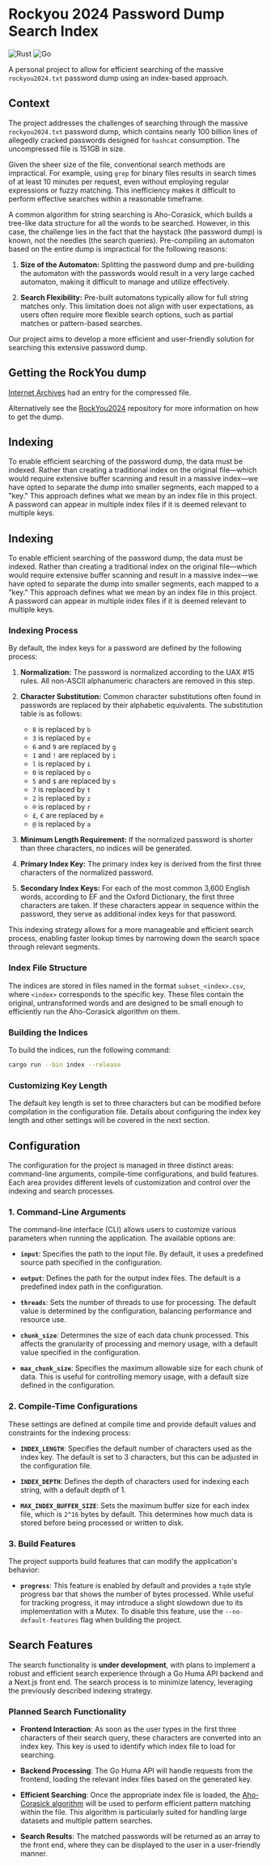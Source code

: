 # Rockyou 2024 Password Dump Search Index

![Rust](https://github.com/denwong47/rockyou2024/actions/workflows/rust-CI.yml/badge.svg?branch=main)
![Go](https://github.com/denwong47/rockyou2024/actions/workflows/go-CI.yml/badge.svg?branch=main)

A personal project to allow for efficient searching of the massive `rockyou2024.txt` password dump using an index-based approach.

## Context

The project addresses the challenges of searching through the massive `rockyou2024.txt` password dump, which contains nearly 100 billion lines of allegedly cracked passwords designed for `hashcat` consumption. The uncompressed file is 151GB in size.

Given the sheer size of the file, conventional search methods are impractical. For example, using `grep` for binary files results in search times of at least 10 minutes per request, even without employing regular expressions or fuzzy matching. This inefficiency makes it difficult to perform effective searches within a reasonable timeframe.

A common algorithm for string searching is Aho-Corasick, which builds a tree-like data structure for all the words to be searched. However, in this case, the challenge lies in the fact that the haystack (the password dump) is known, not the needles (the search queries). Pre-compiling an automaton based on the entire dump is impractical for the following reasons:

1. **Size of the Automaton:** Splitting the password dump and pre-building the automaton with the passwords would result in a very large cached automaton, making it difficult to manage and utilize effectively.

2. **Search Flexibility:** Pre-built automatons typically allow for full string matches only. This limitation does not align with user expectations, as users often require more flexible search options, such as partial matches or pattern-based searches.

Our project aims to develop a more efficient and user-friendly solution for searching this extensive password dump.


## Getting the RockYou dump

[Internet Archives](https://archive.org/details/rockyou2024.zip) had an entry for the compressed file.

Alternatively see the [RockYou2024](https://github.com/exploit-development/RockYou2024) repository for
more information on how to get the dump.

## Indexing

To enable efficient searching of the password dump, the data must be indexed. Rather than creating a traditional index on the original file—which would require extensive buffer scanning and result in a massive index—we have opted to separate the dump into smaller segments, each mapped to a "key." This approach defines what we mean by an index file in this project. A password can appear in multiple index files if it is deemed relevant to multiple keys.

## Indexing

To enable efficient searching of the password dump, the data must be indexed. Rather than creating a traditional index on the original file—which would require extensive buffer scanning and result in a massive index—we have opted to separate the dump into smaller segments, each mapped to a "key." This approach defines what we mean by an index file in this project. A password can appear in multiple index files if it is deemed relevant to multiple keys.

### Indexing Process

By default, the index keys for a password are defined by the following process:

1. **Normalization:** The password is normalized according to the UAX #15 rules. All non-ASCII alphanumeric characters are removed in this step.

2. **Character Substitution:** Common character substitutions often found in passwords are replaced by their alphabetic equivalents. The substitution table is as follows:

   - `8` is replaced by `b`
   - `3` is replaced by `e`
   - `6` and `9` are replaced by `g`
   - `1` and `!` are replaced by `i`
   - `l` is replaced by `i`
   - `0` is replaced by `o`
   - `5` and `$` are replaced by `s`
   - `7` is replaced by `t`
   - `2` is replaced by `z`
   - `®` is replaced by `r`
   - `£`, `€` are replaced by `e`
   - `@` is replaced by `a`

3. **Minimum Length Requirement:** If the normalized password is shorter than three characters, no indices will be generated.

4. **Primary Index Key:** The primary index key is derived from the first three characters of the normalized password.

5. **Secondary Index Keys:** For each of the most common 3,600 English words, according to EF and the Oxford Dictionary, the first three characters are taken. If these characters appear in sequence within the password, they serve as additional index keys for that password.

This indexing strategy allows for a more manageable and efficient search process, enabling faster lookup times by narrowing down the search space through relevant segments.

### Index File Structure

The indices are stored in files named in the format `subset_<index>.csv`, where `<index>` corresponds to the specific key. These files contain the original, untransformed words and are designed to be small enough to efficiently run the Aho-Corasick algorithm on them.

### Building the Indices

To build the indices, run the following command:

```bash
cargo run --bin index --release
```

### Customizing Key Length
The default key length is set to three characters but can be modified before compilation in the configuration file. Details about configuring the index key length and other settings will be covered in the next section.


## Configuration

The configuration for the project is managed in three distinct areas: command-line arguments, compile-time configurations, and build features. Each area provides different levels of customization and control over the indexing and search processes.

### 1. Command-Line Arguments

The command-line interface (CLI) allows users to customize various parameters when running the application. The available options are:

- **`input`**: Specifies the path to the input file. By default, it uses a predefined source path specified in the configuration.

- **`output`**: Defines the path for the output index files. The default is a predefined index path in the configuration.

- **`threads`**: Sets the number of threads to use for processing. The default value is determined by the configuration, balancing performance and resource use.

- **`chunk_size`**: Determines the size of each data chunk processed. This affects the granularity of processing and memory usage, with a default value specified in the configuration.

- **`max_chunk_size`**: Specifies the maximum allowable size for each chunk of data. This is useful for controlling memory usage, with a default size defined in the configuration.

### 2. Compile-Time Configurations

These settings are defined at compile time and provide default values and constraints for the indexing process:

- **`INDEX_LENGTH`**: Specifies the default number of characters used as the index key. The default is set to 3 characters, but this can be adjusted in the configuration file.

- **`INDEX_DEPTH`**: Defines the depth of characters used for indexing each string, with a default depth of 1.

- **`MAX_INDEX_BUFFER_SIZE`**: Sets the maximum buffer size for each index file, which is `2^16` bytes by default. This determines how much data is stored before being processed or written to disk.

### 3. Build Features

The project supports build features that can modify the application's behavior:

- **`progress`**: This feature is enabled by default and provides a `tqdm` style progress bar that shows the number of bytes processed. While useful for tracking progress, it may introduce a slight slowdown due to its implementation with a Mutex. To disable this feature, use the `--no-default-features` flag when building the project.


## Search Features

The search functionality is __under development__, with plans to implement a robust and efficient search experience through a Go Huma API backend and a Next.js front end. The search process is to minimize latency, leveraging the previously described indexing strategy.

### Planned Search Functionality

- **Frontend Interaction**: As soon as the user types in the first three characters of their search query, these characters are converted into an index key. This key is used to identify which index file to load for searching.

- **Backend Processing**: The Go Huma API will handle requests from the frontend, loading the relevant index files based on the generated key.

- **Efficient Searching**: Once the appropriate index file is loaded, the [Aho-Corasick algorithm](https://github.com/cloudflare/ahocorasick) will be used to perform efficient pattern matching within the file. This algorithm is particularly suited for handling large datasets and multiple pattern searches.

- **Search Results**: The matched passwords will be returned as an array to the front end, where they can be displayed to the user in a user-friendly manner.
